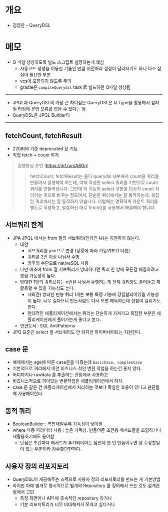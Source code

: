 # 개요

* 김영한 - QueryDSL

# 메모

* Q 파일 생성하도록 빌드 스크립트 설정하는게 핵심
  * 자동코드 생성을 이용한 기술인 만큼 버전따라 설정이 달라지기도 하니 다소 삽질이 필요한 부분
  * vcs에 포함되지 않도록 주의
  * gradle은 `compileQuerydsl` task 로 빌드하면 Q파일 생성됨

---

* JPQL과 QueryDSL의 가장 큰 차이점은 QueryDSL은 Q Type을 활용해서 컴파일 타임에 문법 오류를 잡을 수 있다는 점
* QueryDSL은 JPQL Builder다

---

## fetchCount, fetchResult

* 220806 기준 deprecated 된 기능
* 직접 fetch + count 하자

> 김영한님 조언 (https://inf.run/A8Gn)
>> fetchCount, fetchResult는 둘다 querydsl 내부에서 count용 쿼리를 만들어서 실행해야 하는데, 이때 작성한 select 쿼리를 기반으로 count 쿼리를 만들어냅니다. 그런데 이 기능이 select 구문을 단순히 count 처리하는 것으로 바꾸는 정도여서, 단순한 쿼리에서는 잘 동작하는데, 복잡한 쿼리에서는 잘 동작하지 않습니다. 이럴때는 명확하게 카운트 쿼리를 별도로 작성하고, 말씀하신 대로 fetch()를 사용해서 해결해야 합니다.

## 서브쿼리 한계

* JPA JPQL 에서는 from 절의 서브쿼리(인라인 뷰)는 지원하지 않는다.
  * 대안
    * 서브쿼리를 join으로 변경 (상황에 따라 가능여부가 다름)
    * 쿼리를 2번 이상 나눠서 수행
    * 최후의 수단으로 nativeSQL 사용
  * 다만 애초에 from 절 서브쿼리가 방대하다면 쿼리 한 방에 모든걸 해결하려고 했을 가능성이 높다.
  * 방대한 1방의 쿼리보다는 n번을 나눠서 수행하는게 전체 쿼리양도 줄어들고 재활용할 수 있을 가능성도 높다.
    * 내의견) 방대한 만능 쿼리 1개는 보통 특정 기능에 강결합되어있을 가능성이 높다. 너무 길다보니 만든사람도 다시 보면 해독하는데 한참이 걸리기도 한다.
    * 현대적인 애플리케이션에서는 쿼리는 단순하게 가져가고 복잡한 부분은 애플리케이션에서 풀어가는게 좋다고 본다.
  * 연관도서 : SQL AntiPatterns
* JPQ 표준은 select 절 서브쿼리도 안 되지만 하이버네이트는 지원한다.

## case 문

* 예제에서는 age에 따른 case문을 다뤘는데 `basicCase, complexCase`
* 기본적으로 쿼리에서 이런 비즈니스 적인 변환 작업을 하는건 좋지 않다.
* 어디까지나 rawdata 를 추출하는 관점에서 사용하고
* 비즈니스적으로 의미있는 변환작업은 애플리케이션에서 하자
* case 문 같은 건 애플리케이션에서 처리하는 것보다 확실한 효용이 있다고 판단될 때 사용해야한다.

## 동적 쿼리

* BooleanBuilder : 복잡해질수록 가독성이 낮아짐
* where 다중 파라미터 사용 : 높은 가독성. 만들어둔 조건용 메서드들을 조합하거나 재활용하기에도 용이함
  * 단점은 조건마다 메서드가 추가되야하는 점인데 한 번 만들어두면 잘 수정할일이 없는 부분이라 감수할만한하다.

## 사용자 정의 리포지토리

* QueryDSL이 제공해주는 스펙으로 사용자 정의 리포지토리를 만드는 게 기본방법
* 하지만 아예 별개로 명시적으로 별개의 Repository 를 정의해서 쓰는 것도 설계관점에서 고민
  * 특정 화면이나 API 에 종속적인 repository 라거나
  * 기본 리포지토리가 너무 비대해져서 쪼개고 싶다거나
